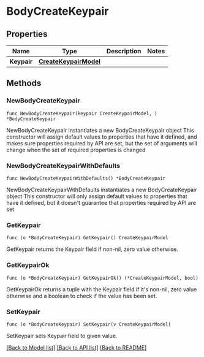 # BodyCreateKeypair

## Properties

Name | Type | Description | Notes
------------ | ------------- | ------------- | -------------
**Keypair** | [**CreateKeypairModel**](CreateKeypairModel.md) |  | 

## Methods

### NewBodyCreateKeypair

`func NewBodyCreateKeypair(keypair CreateKeypairModel, ) *BodyCreateKeypair`

NewBodyCreateKeypair instantiates a new BodyCreateKeypair object
This constructor will assign default values to properties that have it defined,
and makes sure properties required by API are set, but the set of arguments
will change when the set of required properties is changed

### NewBodyCreateKeypairWithDefaults

`func NewBodyCreateKeypairWithDefaults() *BodyCreateKeypair`

NewBodyCreateKeypairWithDefaults instantiates a new BodyCreateKeypair object
This constructor will only assign default values to properties that have it defined,
but it doesn't guarantee that properties required by API are set

### GetKeypair

`func (o *BodyCreateKeypair) GetKeypair() CreateKeypairModel`

GetKeypair returns the Keypair field if non-nil, zero value otherwise.

### GetKeypairOk

`func (o *BodyCreateKeypair) GetKeypairOk() (*CreateKeypairModel, bool)`

GetKeypairOk returns a tuple with the Keypair field if it's non-nil, zero value otherwise
and a boolean to check if the value has been set.

### SetKeypair

`func (o *BodyCreateKeypair) SetKeypair(v CreateKeypairModel)`

SetKeypair sets Keypair field to given value.



[[Back to Model list]](../README.md#documentation-for-models) [[Back to API list]](../README.md#documentation-for-api-endpoints) [[Back to README]](../README.md)


